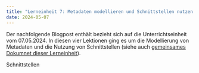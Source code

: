 ```yaml
---
title: "Lerneinheit 7: Metadaten modellieren und Schnittstellen nutzen 2/2"
date: 2024-05-07
---
```


Der nachfolgende Blogpost enthält bezieht sich auf die Unterrichtseinheit vom 07.05.2024. In diesen vier Lektionen ging es um die Modellierung von Metadaten und die Nutzung von Schnittstellen (siehe auch [gemeinsames Dokumnet dieser Lerneinheit](https://pad.gwdg.de/vv-Q4RDnQ22Gqc-EEgbewA)).

Schnittstellen
